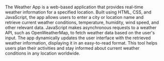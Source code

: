 The Weather App is a web-based application that provides real-time weather information for a specified location. Built using HTML, CSS, and JavaScript, the app allows users to enter a city or location name and retrieve current weather conditions, temperature, humidity, wind speed, and other relevant data. JavaScript makes asynchronous requests to a weather API, such as OpenWeatherMap, to fetch weather data based on the user's input. The app dynamically updates the user interface with the retrieved weather information, displaying it in an easy-to-read format. This tool helps users plan their activities and stay informed about current weather conditions in any location worldwide.
